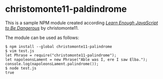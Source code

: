 # christomonte11-paldindrome

This is a sample NPM module created according [*Learn Enough JavaScript to Be Dangerous*](https://www.learnenough.com/javascript-tutorial) by christomonte11.

The module can be used as follows:

```
$ npm install --global christomonte11-palindrome
$ vim test.js
let Phrase = require("christomonte11-palindrome");
let napoleonsLament = new Phrase("Able was I, ere I saw Elba.");
console.log(napoleonsLament.palindrome());
$ node test.js
true
```

